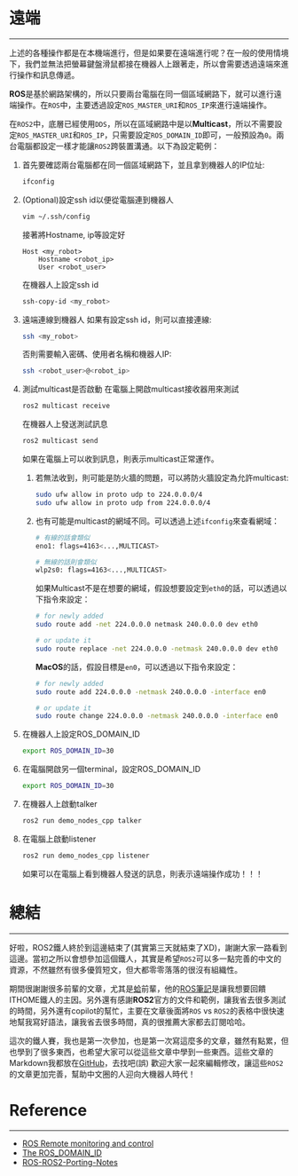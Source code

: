 # 遠端
---
上述的各種操作都是在本機端進行，但是如果要在遠端進行呢？在一般的使用情境下，我們並無法把螢幕鍵盤滑鼠都接在機器人上跟著走，所以會需要透過遠端來進行操作和訊息傳遞。

**ROS**是基於網路架構的，所以只要兩台電腦在同一個區域網路下，就可以進行遠端操作。在`ROS`中，主要透過設定`ROS_MASTER_URI`和`ROS_IP`來進行遠端操作。

在`ROS2`中，底層已經使用`DDS`，所以在區域網路中是以**Multicast**，所以不需要設定`ROS_MASTER_URI`和`ROS_IP`，只需要設定`ROS_DOMAIN_ID`即可，一般預設為`0`。兩台電腦都設定一樣才能讓`ROS2`跨裝置溝通。以下為設定範例：

1. 首先要確認兩台電腦都在同一個區域網路下，並且拿到機器人的IP位址:
    ```bash
    ifconfig
    ```
2. (Optional)設定ssh id以便從電腦連到機器人
    ```bash
    vim ~/.ssh/config
    ```
    接著將Hostname, ip等設定好
    ```
    Host <my_robot>
        Hostname <robot_ip>
        User <robot_user>
    ```
    在機器人上設定ssh id
    ```bash
    ssh-copy-id <my_robot>
    ```
3. 遠端連線到機器人
    如果有設定ssh id，則可以直接連線:
    ```bash
    ssh <my_robot>
    ```
    否則需要輸入密碼、使用者名稱和機器人IP:
    ```bash
    ssh <robot_user>@<robot_ip>
    ```
4. 測試multicast是否啟動
    在電腦上開啟multicast接收器用來測試
    ```bash
    ros2 multicast receive
    ```
    在機器人上發送測試訊息
    ```bash
    ros2 multicast send
    ```
    如果在電腦上可以收到訊息，則表示multicast正常運作。
    1. 若無法收到，則可能是防火牆的問題，可以將防火牆設定為允許multicast:
        ```bash
        sudo ufw allow in proto udp to 224.0.0.0/4
        sudo ufw allow in proto udp from 224.0.0.0/4
        ```
    2. 也有可能是multicast的網域不同。可以透過上述`ifconfig`來查看網域：
        ```bash
        # 有線的話會類似
        eno1: flags=4163<...,MULTICAST>

        # 無線的話則會類似
        wlp2s0: flags=4163<...,MULTICAST>
        ```
        如果Multicast不是在想要的網域，假設想要設定到`eth0`的話，可以透過以下指令來設定：
        ```bash
        # for newly added
        sudo route add -net 224.0.0.0 netmask 240.0.0.0 dev eth0 

        # or update it
        sudo route replace -net 224.0.0.0 -netmask 240.0.0.0 dev eth0
        ```

        **MacOS**的話，假設目標是`en0`，可以透過以下指令來設定：
        ```bash
        # for newly added
        sudo route add 224.0.0.0 -netmask 240.0.0.0 -interface en0

        # or update it
        sudo route change 224.0.0.0 -netmask 240.0.0.0 -interface en0
        ```
        
5. 在機器人上設定ROS_DOMAIN_ID
    ```bash
    export ROS_DOMAIN_ID=30
    ```
6. 在電腦開啟另一個terminal，設定ROS_DOMAIN_ID
    ```bash
    export ROS_DOMAIN_ID=30
    ```
7. 在機器人上啟動talker
    ```bash
    ros2 run demo_nodes_cpp talker
    ```
8. 在電腦上啟動listener
    ```bash
    ros2 run demo_nodes_cpp listener
    ```
    如果可以在電腦上看到機器人發送的訊息，則表示遠端操作成功！！！


# 總結
---
好啦，ROS2鐵人終於到這邊結束了(其實第三天就結束了XD)，謝謝大家一路看到這邊。當初之所以會想參加這個鐵人，其實是希望`ROS2`可以多一點完善的中文的資源，不然雖然有很多優質短文，但大都零零落落的很沒有組織性。

期間很謝謝很多前輩的文章，尤其是[蛤](https://ithelp.ithome.com.tw/users/20112348/ironman)前輩，他的[ROS筆記](https://ithelp.ithome.com.tw/users/20112348/ironman/1965)是讓我想要回饋ITHOME鐵人的主因。另外還有感謝**ROS2**官方的文件和範例，讓我省去很多測試的時間，另外還有copilot的幫忙，主要在文章後面將`ROS` vs `ROS2`的表格中很快速地幫我寫好語法，讓我省去很多時間，真的很推薦大家都去訂閱哈哈。

這次的鐵人賽，我也是第一次參加，也是第一次寫這麼多的文章，雖然有點累，但也學到了很多東西，也希望大家可以從這些文章中學到一些東西。這些文章的Markdown我都放在[GitHub](https://github.com/leochien1110/ROS-ROS2-Porting-Notes)，去找吧(誤) 歡迎大家一起來編輯修改，讓這些`ROS2`的文章更加完善，幫助中文圈的人迎向大機器人時代！



# Reference
---
* [ROS Remote monitoring and control](https://wiki.ros.org/action/fullsearch/robotican/Tutorials/Remote%20monitoring%20and%20control?action=fullsearch&context=180&value=linkto%3A%22robotican%2FTutorials%2FRemote+monitoring+and+control%22)
* [The ROS_DOMAIN_ID](https://docs.ros.org/en/foxy/Concepts/About-Domain-ID.html)
* [ROS-ROS2-Porting-Notes](https://github.com/leochien1110/ROS-ROS2-Porting-Notes)